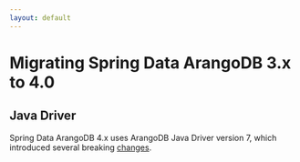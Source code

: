 ```yaml
---
layout: default
---
```

# Migrating Spring Data ArangoDB 3.x to 4.0

## Java Driver

Spring Data ArangoDB 4.x uses ArangoDB Java Driver version 7, which introduced several
breaking [changes](java-changes-v7.html). 

